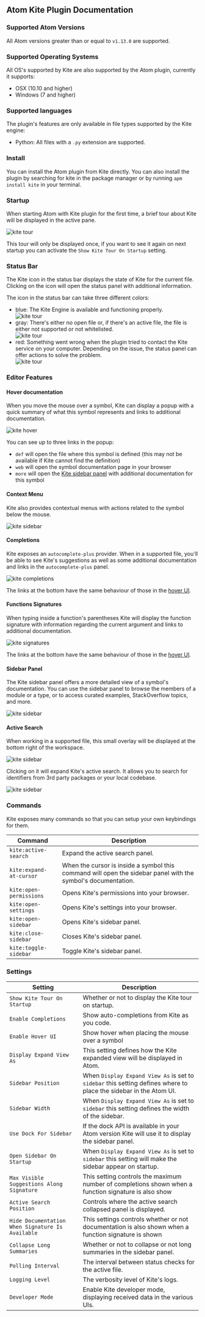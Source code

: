 ## Atom Kite Plugin Documentation

### Supported Atom Versions

All Atom versions greater than or equal to `v1.13.0` are supported.

### Supported Operating Systems

All OS's supported by Kite are also supported by the Atom plugin, currently it supports:
- OSX (10.10 and higher)
- Windows (7 and higher)

### Supported languages

The plugin's features are only available in file types supported by the Kite engine:

- Python: All files with a `.py` extension are supported.

### Install

You can install the Atom plugin from Kite directly. You can also install the plugin by searching for kite in the package manager or by running `apm install kite` in your terminal.

### Startup

When starting Atom with Kite plugin for the first time, a brief tour about Kite will be displayed in the active pane.

![kite tour](./images/kite-tour.png)

This tour will only be displayed once, if you want to see it again on next startup you can activate the `Show Kite Tour On Startup` setting.

### Status Bar

The Kite icon in the status bar displays the state of Kite for the current file. Clicking on the icon will open the status panel with additional information.

The icon in the status bar can take three different colors:

- blue: The Kite Engine is available and functioning properly.<br/>![kite tour](./images/kite-status-ready.png)
- gray: There's either no open file or, if there's an active file, the file is either not supported or not whitelisted.<br/>![kite tour](./images/kite-status-not-whitelisted.png)
- red: Something went wrong when the plugin tried to contact the Kite service on your computer. Depending on the issue, the status panel can offer actions to solve the problem.<br/>![kite tour](./images/kite-status-not-running.png)

### Editor Features

#### Hover documentation

When you move the mouse over a symbol, Kite can display a popup with a quick summary of what this symbol represents and links to additional documentation.

![kite hover](./images/kite-hover.png)

You can see up to three links in the popup:

- `def` will open the file where this symbol is defined (this may not be available if Kite cannot find the definition)
- `web` will open the symbol documentation page in your browser
- `more` will open the [Kite sidebar panel](#sidebar-panel) with additional documentation for this symbol

#### Context Menu

Kite also provides contextual menus with actions related to the symbol below the mouse.

![kite sidebar](./images/kite-context-menu.png)

#### Completions

Kite exposes an `autocomplete-plus` provider. When in a supported file, you'll be able to see Kite's suggestions as well as some additional documentation and links in the `autocomplete-plus` panel.

![kite completions](./images/kite-completions.png)

The links at the bottom have the same behaviour of those in the [hover UI](#hover-documentation).

#### Functions Signatures

When typing inside a function's parentheses Kite will display the function signature with information regarding the current argument and links to additional documentation.

![kite signatures](./images/kite-signature.png)

The links at the bottom have the same behaviour of those in the [hover UI](#hover-documentation).

#### Sidebar Panel

The Kite sidebar panel offers a more detailed view of a symbol's documentation. You can use the sidebar panel to browse the members of a module or a type, or to access curated examples, StackOverflow topics, and more.

![kite sidebar](./images/kite-sidebar.png)

#### Active Search

When working in a supported file, this small overlay will be displayed at the bottom right of the workspace.

![kite sidebar](./images/kite-active-search-collapsed.png)

Clicking on it will expand Kite's active search. It allows you to search for identifiers from 3rd party packages or your local codebase.

![kite sidebar](./images/kite-active-search.png)

### Commands

Kite exposes many commands so that you can setup your own keybindings for them.

|Command|Description|
|---|---|
|`kite:active-search`|Expand the active search panel.|
|`kite:expand-at-cursor`|When the cursor is inside a symbol this command will open the sidebar panel with the symbol's documentation.|
|`kite:open-permissions`|Opens Kite's permissions into your browser.|
|`kite:open-settings`|Opens Kite's settings into your browser.|
|`kite:open-sidebar`|Opens Kite's sidebar panel.|
|`kite:close-sidebar`|Closes Kite's sidebar panel.|
|`kite:toggle-sidebar`|Toggle Kite's sidebar panel.|

### Settings


|Setting|Description|
|---|---|
|`Show Kite Tour On Startup`|Whether or not to display the Kite tour on startup.|
|`Enable Completions`|Show auto-completions from Kite as you code.|
|`Enable Hover UI`|Show hover  when placing the mouse over a symbol|
|`Display Expand View As`|This setting defines how the Kite expanded view will be displayed in Atom.|
|`Sidebar Position`|When `Display Expand View As` is set to `sidebar` this setting defines where to place the sidebar in the Atom UI.|
|`Sidebar Width`|When `Display Expand View As` is set to `sidebar` this setting defines the width of the sidebar.|
|`Use Dock For Sidebar`|If the dock API is available in your Atom version Kite will use it to display the sidebar panel.|
|`Open Sidebar On Startup`|When `Display Expand View As` is set to `sidebar` this setting will make the sidebar appear on startup.|
|`Max Visible Suggestions Along Signature`|This setting controls the maximum number of completions shown when a function signature is also show|
|`Active Search Position`|Controls where the active search collapsed panel is displayed.|
|`Hide Documentation When Signature Is Available`|This settings controls whether or not documentation is also shown when a function signature is shown|
|`Collapse Long Summaries`|Whether or not to collapse or not long summaries in the sidebar panel.|
|`Polling Interval`|The interval between status checks for the active file.|
|`Logging Level`|The verbosity level of Kite's logs.|
|`Developer Mode`|Enable Kite developer mode, displaying received data in the various UIs.|
